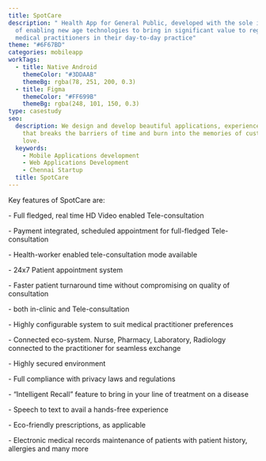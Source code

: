 ```yaml
---
title: SpotCare
description: " Health App for General Public, developed with the sole intention
  of enabling new age technologies to bring in significant value to registered
  medical practitioners in their day-to-day practice"
theme: "#6F67BD"
categories: mobileapp
workTags:
  - title: Native Android
    themeColor: "#3DDAAB"
    themeBg: rgba(78, 251, 200, 0.3)
  - title: Figma
    themeColor: "#FF699B"
    themeBg: rgba(248, 101, 150, 0.3)
type: casestudy
seo:
  description: We design and develop beautiful applications, experience and brands
    that breaks the barriers of time and burn into the memories of customers
    love.
  keywords:
    - Mobile Applications development
    - Web Applications Development
    - Chennai Startup
  title: SpotCare
---
```

Key features of SpotCare are:

\- Full fledged, real time HD Video enabled Tele-consultation

\- Payment integrated, scheduled appointment for full-fledged Tele-consultation

\- Health-worker enabled tele-consultation mode available

\- 24x7 Patient appointment system

\- Faster patient turnaround time without compromising on quality of consultation 

\- both in-clinic and Tele-consultation

\- Highly configurable system to suit medical practitioner preferences

\- Connected eco-system. Nurse, Pharmacy, Laboratory, Radiology connected to the practitioner for seamless exchange

\- Highly secured environment

\- Full compliance with privacy laws and regulations

\- “Intelligent Recall” feature to bring in your line of treatment on a disease

\- Speech to text to avail a hands-free experience

\- Eco-friendly prescriptions, as applicable

\- Electronic medical records maintenance of patients with patient history, allergies and many more